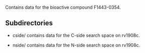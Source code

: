 Contains data for the bioactive compound F1443-0354.

## Subdirectories

- cside/ contains data for the C-side search space on rv1908c.

- nside/ contains data for the N-side search space on rv1908c.

